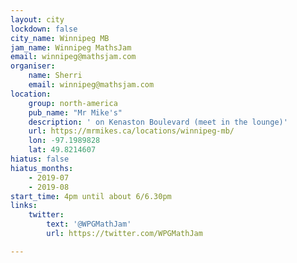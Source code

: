 ```yaml
---
layout: city
lockdown: false
city_name: Winnipeg MB
jam_name: Winnipeg MathsJam
email: winnipeg@mathsjam.com
organiser:
    name: Sherri
    email: winnipeg@mathsjam.com
location:
    group: north-america
    pub_name: "Mr Mike's"
    description: ' on Kenaston Boulevard (meet in the lounge)'
    url: https://mrmikes.ca/locations/winnipeg-mb/
    lon: -97.1989828
    lat: 49.8214607
hiatus: false
hiatus_months:
    - 2019-07
    - 2019-08
start_time: 4pm until about 6/6.30pm
links:
    twitter:
        text: '@WPGMathJam'
        url: https://twitter.com/WPGMathJam

---
```


